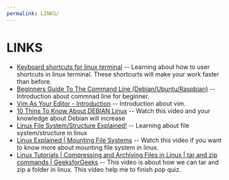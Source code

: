 ```yaml
---
permalink: LINKS/
---
```


# LINKS

* [Keyboard shortcuts for linux terminal](https://www.ubuntumint.com/linux-terminal-keyboard-shortcuts/) -- Learning about how to user shortcuts in linux terminal. These shortcurts will make your work faster than before.
* [Beginners Guide To The Command Line (Debian/Ubuntu/Raspbian)](https://www.youtube.com/watch?v=4d77bxpgB5c) -- Introduction about commnad line for beginner.
* [Vim As Your Editor - Introduction](https://www.youtube.com/watch?v=X6AR2RMB5tE) -- Introduction about vim.
* [10 Thins To Know About DEBIAN Linux](https://www.youtube.com/watch?v=bUykbKO3JiA) -- Watch this video and your knowledge about Debian will increase
* [Linux File System/Structure Explained!](https://www.youtube.com/watch?v=HbgzrKJvDRw) -- Learning about file system/structure in linux
* [Linux Explained | Mounting File Systems](https://www.youtube.com/watch?v=ssdFIWbVKZ4) -- Watch this video if you want to know more about mounting file system in linux.
* [Linux Tutorials | Compressing and Archiving Files in Linux | tar and zip commands | GeeksforGeeks](https://www.youtube.com/watch?v=KucqplDh7LI) -- This video is about how we can tar and zip a folder in linux. This video help me to finish pop quiz.


